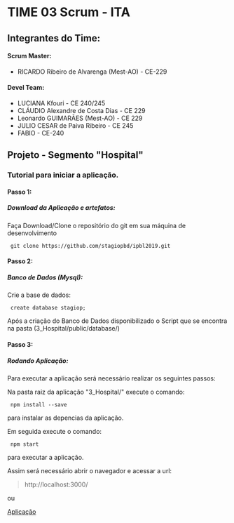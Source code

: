 # TIME 03 Scrum -  ITA

## Integrantes do Time: 

####  Scrum Master:

* RICARDO Ribeiro de Alvarenga (Mest-AO) - CE-229

####  Devel Team:

* LUCIANA Kfouri - CE 240/245 
* CLÁUDIO Alexandre de Costa Dias - CE 229
* Leonardo GUIMARÃES (Mest-AO) - CE 229
* JULIO CESAR de Paiva Ribeiro  - CE 245 
* FABIO - CE-240



## Projeto -  Segmento "Hospital"


### Tutorial para iniciar a aplicação.

#### Passo 1:

##### Download da Aplicação e artefatos:

Faça Download/Clone o repositório do git em sua máquina de desenvolvimento
```
 git clone https://github.com/stagiopbd/ipbl2019.git
```

#### Passo 2:

#####  Banco de Dados (Mysql):

Crie a base de dados:
```
 create database stagiop;
```
Após a criação do Banco de Dados disponibilizado o Script que se encontra na pasta (3_Hospital/public/database/)


#### Passo 3:

#####  Rodando Aplicação:

Para executar a aplicação será necessário realizar os seguintes passos:

Na pasta raiz da aplicação "3_Hospital/"
execute o comando:
```
 npm install --save
```
para instalar as depencias da aplicação.


Em seguida execute o comando: 
```
 npm start
```
para executar a aplicação.

Assim será necessário abrir o navegador e acessar a url:
> http://localhost:3000/

ou 

[Aplicação](http://localhost:3000/)




